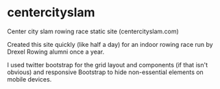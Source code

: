 centercityslam
==============

Center city slam rowing race static site
(centercityslam.com)

Created this site quickly (like half a day) for an indoor rowing race run by Drexel Rowing alumni once a year.

I used twitter bootstrap for the grid layout and components (if that isn't obvious) and responsive Bootstrap to hide non-essential elements on mobile devices.
